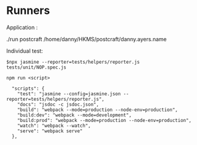 # Runners

Application :

./run postcraft /home/danny/HKMS/postcraft/danny.ayers.name

Individual test:

`$npx jasmine --reporter=tests/helpers/reporter.js tests/unit/NOP.spec.js`

```
npm run <script>

  "scripts": {
    "test": "jasmine --config=jasmine.json --reporter=tests/helpers/reporter.js",
    "docs": "jsdoc -c jsdoc.json",
    "build": "webpack --mode=production --node-env=production",
    "build:dev": "webpack --mode=development",
    "build:prod": "webpack --mode=production --node-env=production",
    "watch": "webpack --watch",
    "serve": "webpack serve"
  },
```
